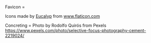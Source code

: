 Favicon = <div>Icons made by <a href="https://www.flaticon.com/authors/eucalyp" title="Eucalyp">Eucalyp</a> from <a href="https://www.flaticon.com/" title="Flaticon">www.flaticon.com</a></div>

Concreting = Photo by Rodolfo Quirós from Pexels https://www.pexels.com/photo/selective-focus-photography-cement-2219024/

